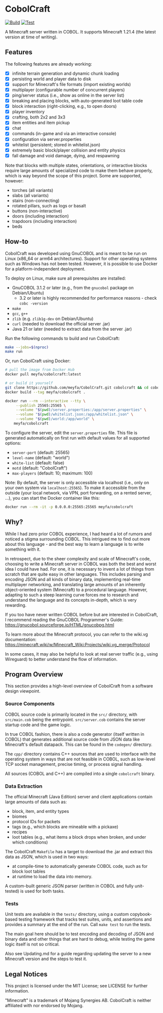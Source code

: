 # CobolCraft

[![Build](https://github.com/meyfa/CobolCraft/actions/workflows/build.yml/badge.svg)](https://github.com/meyfa/CobolCraft/actions/workflows/build.yml)
[![Test](https://github.com/meyfa/CobolCraft/actions/workflows/test.yml/badge.svg)](https://github.com/meyfa/CobolCraft/actions/workflows/test.yml)

A Minecraft server written in COBOL. It supports Minecraft 1.21.4 (the latest version at time of writing).

## Features

The following features are already working:

- [X] infinite terrain generation and dynamic chunk loading
- [X] persisting world and player data to disk
- [X] support for Minecraft's file formats (import existing worlds)
- [X] multiplayer (configurable number of concurrent players)
- [X] ping/server status (i.e., show as online in the server list)
- [X] breaking and placing blocks, with auto-generated loot table code
- [X] block interaction (right-clicking, e.g., to open doors)
- [X] player inventory
- [X] crafting, both 2x2 and 3x3
- [X] item entities and item pickup
- [X] chat
- [X] commands (in-game and via an interactive console)
- [X] configuration via server.properties
- [X] whitelist (persistent; stored in whitelist.json)
- [X] extremely basic block/player collision and entity physics
- [X] fall damage and void damage, dying, and respawning

Note that blocks with multiple states, orientations, or interactive blocks require large amounts of specialized code
to make them behave properly, which is way beyond the scope of this project.
Some are supported, however:

- torches (all variants)
- slabs (all variants)
- stairs (non-connecting)
- rotated pillars, such as logs or basalt
- buttons (non-interactive)
- doors (including interaction)
- trapdoors (including interaction)
- beds

## How-to

CobolCraft was developed using GnuCOBOL and is meant to be run on Linux (x86_64 or arm64 architectures).
Support for other operating systems such as Windows has not been tested.
However, it is possible to use Docker for a platform-independent deployment.

To deploy on Linux, make sure all prerequisites are installed:

* GnuCOBOL 3.1.2 or later (e.g., from the `gnucobol` package on Debian/Ubuntu)
    - 3.2 or later is highly recommended for performance reasons - check `cobc -version`
* `make`
* `gcc`, `g++`
* `zlib` (e.g. `zlib1g-dev` on Debian/Ubuntu)
* `curl` (needed to download the official server .jar)
* Java 21 or later (needed to extract data from the server .jar)

Run the following commands to build and run CobolCraft:

```sh
make --jobs=$(nproc)
make run
```

Or, run CobolCraft using Docker:

```sh
# pull the image from Docker Hub
docker pull meyfa/cobolcraft:latest

# or build it yourself
git clone https://github.com/meyfa/CobolCraft.git cobolcraft && cd cobolcraft
docker build --tag meyfa/cobolcraft .

docker run --rm --interactive --tty \
     --publish 25565:25565 \
     --volume "$(pwd)/server.properties:/app/server.properties" \
     --volume "$(pwd)/whitelist.json:/app/whitelist.json" \
     --volume "$(pwd)/world:/app/world" \
    meyfa/cobolcraft
```

To configure the server, edit the `server.properties` file.
This file is generated automatically on first run with default values for all supported options:

* `server-port` (default: 25565)
* `level-name` (default: "world")
* `white-list` (default: false)
* `motd` (default: "CobolCraft")
* `max-players` (default: 10; maximum: 100)

Note: By default, the server is only accessible via localhost (i.e., only on your own system via `localhost:25565`).
To make it accessible from the outside (your local network, via VPN, port forwarding, on a rented server, ...), you
can start the Docker container like this:

```sh
docker run --rm -it -p 0.0.0.0:25565:25565 meyfa/cobolcraft
```

## Why?

While I had zero prior COBOL experience, I had heard a lot of rumors and noticed a stigma surrounding COBOL.
This intrigued me to find out more about this language - and the best way to learn a language is to write something
with it.

In retrospect, due to the sheer complexity and scale of Minecraft's code, choosing to write a Minecraft server
in COBOL was both the best and worst idea I could have had.
For one, it is necessary to invent a lot of things from scratch that are quite easy in other languages.
This includes parsing and encoding JSON and all kinds of binary data, implementing real-time multiplayer networking,
and translating large amounts of an inherently object-oriented system (Minecraft) to a procedural language.
However, adapting to such a steep learning curve forces me to research and understand the language and its concepts
in-depth, which is very rewarding.

If you too have never written COBOL before but are interested in CobolCraft, I recommend reading the GnuCOBOL
Programmer's Guide:
https://gnucobol.sourceforge.io/HTML/gnucobpg.html

To learn more about the Minecraft protocol, you can refer to the wiki.vg documentation:
https://minecraft.wiki/w/Minecraft_Wiki:Projects/wiki.vg_merge/Protocol

In some cases, it may also be helpful to look at real server traffic (e.g., using Wireguard) to better understand the
flow of information.

## Program Overview

This section provides a high-level overview of CobolCraft from a software design viewpoint.

### Source Components

COBOL source code is primarily located in the `src/` directory, with `src/main.cob` being the entrypoint.
`src/server.cob` contains the server startup code and the game logic.

In true COBOL fashion, there is also a code generator (itself written in COBOL) that generates additional source code
from JSON data like Minecraft's default datapack.
This can be found in the `codegen/` directory.

The `cpp/` directory contains C++ sources that are used to interface with the operating system in ways that are not
feasible in COBOL, such as low-level TCP socket management, precise timing, or process signal handling.

All sources (COBOL and C++) are compiled into a single `cobolcraft` binary.

### Data Extraction

The official Minecraft (Java Edition) server and client applications contain large amounts of data such as:

* block, item, and entity types
* biomes
* protocol IDs for packets
* tags (e.g., which blocks are mineable with a pickaxe)
* recipes
* loot tables (e.g., what items a block drops when broken, and under which conditions)

The CobolCraft `Makefile` has a target to download the .jar and extract this data as JSON, which is used in two ways:

* at compile-time to automatically generate COBOL code, such as for block loot tables
* at runtime to load the data into memory.

A custom-built generic JSON parser (written in COBOL and fully unit-tested) is used for both tasks.

### Tests

Unit tests are available in the `tests/` directory, using a custom copybook-based testing framework that tracks test
suites, units, and assertions and provides a summary at the end of the run.
Call `make test` to run the tests.

The main goal here should be to test encoding and decoding of JSON and binary data and other things that are hard to
debug, while testing the game logic itself is not so critical.

Also see Updating.md for a guide regarding updating the server to a new Minecraft version and the steps to test it.

## Legal Notices

This project is licensed under the MIT License; see LICENSE for further information.

"Minecraft" is a trademark of Mojang Synergies AB.
CobolCraft is neither affiliated with nor endorsed by Mojang.

